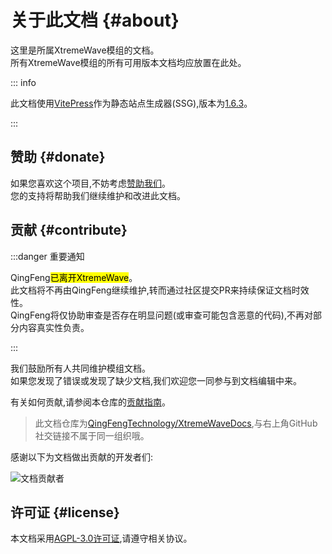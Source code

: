 # 关于此文档 {#about}

这里是所属XtremeWave模组的文档。\
所有XtremeWave模组的所有可用版本文档均应放置在此处。

::: info

此文档使用[VitePress](https://github.com/vuejs/vitepress)作为静态站点生成器(SSG),版本为[1.6.3](https://github.com/vuejs/vitepress/releases/tag/v1.6.3)。

:::

## 赞助 {#donate}

如果您喜欢这个项目,不妨考虑[赞助我们](https://www.xtreme.net.cn/donate)。\
您的支持将帮助我们继续维护和改进此文档。

## 贡献 {#contribute}

:::danger 重要通知

QingFeng<mark>已离开XtremeWave</mark>。\
此文档将不再由QingFeng继续维护,转而通过社区提交PR来持续保证文档时效性。\
QingFeng将仅协助审查是否存在明显问题(或审查可能包含恶意的代码),不再对部分内容真实性负责。

:::

我们鼓励所有人共同维护模组文档。\
如果您发现了错误或发现了缺少文档,我们欢迎您一同参与到文档编辑中来。

有关如何贡献,请参阅本仓库的[贡献指南](https://github.com/QingFeng-awa/XtremeWaveModDocs/blob/v2/CONTRIBUTING.md)。
> 此文档仓库为[QingFengTechnology/XtremeWaveDocs](https://github.com/QingFengTechnology/XtremeWaveDocs),与右上角GitHub社交链接不属于同一组织哦。

感谢以下为文档做出贡献的开发者们:

![文档贡献者](https://contrib.rocks/image?repo=XtremeWave/WebSiteDocs)

## 许可证 {#license}

本文档采用[AGPL-3.0许可证](https://github.com/QingFengTechnology/XtremeWaveDocs/blob/v2/LICENSE),请遵守相关协议。